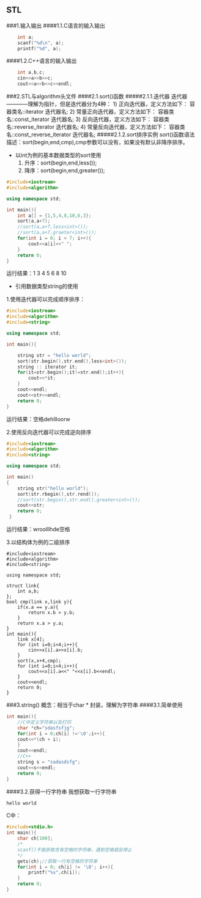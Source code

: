 STL
------------
###1.输入输出
####1.1.C语言的输入输出

```cpp
	int a;
	scanf("%d\n", a);
	printf("%d", a);
```
####1.2.C++语言的输入输出
```cpp
	int a,b,c;
	cin>>a>>b>>c;
	cout<<a<<b<<c<<endl;
```
###2.STL与algorithm头文件
####2.1.sort()函数
#####2.1.1.迭代器
    迭代器————理解为指针，但是迭代器分为4种：
    1) 正向迭代器，定义方法如下：
    容器类名::iterator  迭代器名;
    2) 常量正向迭代器，定义方法如下：
    容器类名::const_iterator  迭代器名;
    3) 反向迭代器，定义方法如下：
    容器类名::reverse_iterator  迭代器名;
    4) 常量反向迭代器，定义方法如下：
    容器类名::const_reverse_iterator  迭代器名;
#####2.1.2.sort排序实例
sort()函数语法描述：sort(begin,end,cmp),cmp参数可以没有，如果没有默认非降序排序。
- 以int为例的基本数据类型的sort使用
	1. 升序：sort(begin,end,less<data-type>());
	2. 降序：sort(begin,end,greater<data-type>());

```cpp
#include<iostream>
#include<algorithm>

using namespace std;

int main(){
    int a[] = {1,5,4,8,10,6,3};
    sort(a,a+7);
    //sort(a,a+7,less<int>());
    //sort(a,a+7,graeter<int>());
    for(int i = 0; i < 7; i++){
        cout<<a[i]<<" ";
    }
    return 0;
}
```
运行结果：1 3 4 5 6 8 10

- 引用数据类型string的使用

1.使用迭代器可以完成顺序排序：

```cpp
#include<iostream>
#include<algorithm>
#include<string>

using namespace std;

int main(){

    string str = "hello world";
    sort(str.begin(),str.end(),less<int>());
    string :: iterator it;
    for(it=str.begin();it!=str.end();it++){
        cout<<*it;
    }
    cout<<endl;
    cout<<str<<endl;
    return 0;
}
```
运行结果：空格dehllloorw

2.使用反向迭代器可以完成逆向排序

```cpp
#include<iostream>
#include<algorithm>
#include<string>

using namespace std;

int main()
{
    string str("hello world");
    sort(str.rbegin(),str.rend());
    //sort(str.begin(),str.end(),greater<int>());
    cout<<str;
    return 0;
 }
```
运行结果：wroolllhde空格

3.以结构体为例的二级排序

```
#include<iostream>
#include<algorithm>
#include<string>

using namespace std;

struct link{
    int a,b;
};
bool cmp(link x,link y){
    if(x.a == y.a){
        return x.b > y.b;
    }
    return x.a > y.a;
}
int main(){
    link x[4];
    for (int i=0;i<4;i++){
        cin>>x[i].a>>x[i].b;
    }
    sort(x,x+4,cmp);
    for (int i=0;i<4;i++){
        cout<<x[i].a<<" "<<x[i].b<<endl;
    }
    cout<<endl;
    return 0;
}
```
###3.string()
概念：相当于char * 封装，理解为字符串
####3.1.简单使用
```cpp
int main(){
	//C中定义字符串以及打印
	char *ch="sdasfsfjg";
	for(int i = 0;ch[i] !='\0';i++){
	cout<<*(ch + i);
	}
	cout<<endl;
	//C++
	string s = "sadasdsfg";
	cout<<s<<endl;
	return 0;
}
```
####3.2.获得一行字符串
我想获取一行字符串
```cpp
hello world
```
C中：
```c
#include<stdio.h>
int main(){
    char ch[100];
    /*
    scanf()不能获取含有空格的字符串，遇到空格就会停止
    */
    gets(ch);//获取一行有空格的字符串
    for(int i = 0; ch[i] != '\0'; i++){
        printf("%s",ch[i]);
    }
    return 0;
}
```

